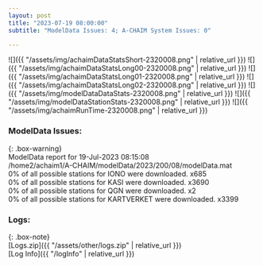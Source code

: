 ```yaml
---
layout: post
title: "2023-07-19 08:00:00"
subtitle: "ModelData Issues: 4; A-CHAIM System Issues: 0"

---
```


![]({{ "/assets/img/achaimDataStatsShort-2320008.png" | relative_url }})
![]({{ "/assets/img/achaimDataStatsLong00-2320008.png" | relative_url }})
![]({{ "/assets/img/achaimDataStatsLong01-2320008.png" | relative_url }})
![]({{ "/assets/img/achaimDataStatsLong02-2320008.png" | relative_url }})
![]({{ "/assets/img/modelDataDataStats-2320008.png" | relative_url }})
![]({{ "/assets/img/modelDataStationStats-2320008.png" | relative_url }})
![]({{ "/assets/img/achaimRunTime-2320008.png" | relative_url }})


### ModelData Issues:  
  
{: .box-warning}  
 ModelData report for 19-Jul-2023 08:15:08   
 /home2/achaim1/A-CHAIM/modelData/2023/200/08/modelData.mat   
 0% of all possible stations for IONO were downloaded. x685   
 0% of all possible stations for KASI were downloaded. x3690   
 0% of all possible stations for QGN were downloaded. x2   
 0% of all possible stations for KARTVERKET were downloaded. x3399   
  


### Logs:  
  
{: .box-note}  
[Logs.zip]({{ "/assets/other/logs.zip" | relative_url }})  
[Log Info]({{ "/logInfo" | relative_url }})  
